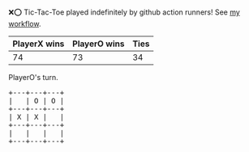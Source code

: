 :x::o: Tic-Tac-Toe played indefinitely by github action runners! See [my workflow](.github/workflows/play.yaml).

|PlayerX wins|PlayerO wins|Ties|
|-|-|-|
|74|73|34|

PlayerO's turn.

<pre>
+---+---+---+
|   | O | O |
+---+---+---+
| X | X |   |
+---+---+---+
|   |   |   |
+---+---+---+
</pre>